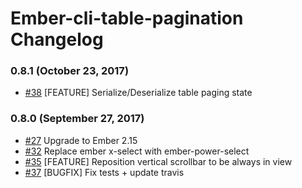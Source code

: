 # Ember-cli-table-pagination Changelog

### 0.8.1 (October 23, 2017)
- [#38](https://github.com/gte451f/ember-cli-table-pagination/pull/38) [FEATURE] Serialize/Deserialize table paging state

### 0.8.0 (September 27, 2017)
- [#27](https://github.com/gte451f/ember-cli-table-pagination/pull/27) Upgrade to Ember 2.15
- [#32](https://github.com/gte451f/ember-cli-table-pagination/pull/32) Replace ember x-select with ember-power-select
- [#35](https://github.com/gte451f/ember-cli-table-pagination/pull/35) [FEATURE] Reposition vertical scrollbar to be always in view
- [#37](https://github.com/gte451f/ember-cli-table-pagination/pull/37) [BUGFIX] Fix tests + update travis